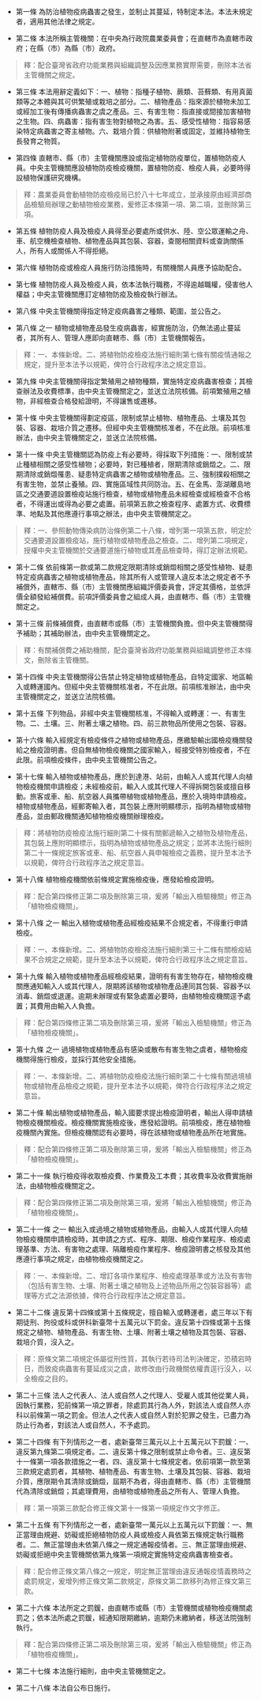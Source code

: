 * 第一條 為防治植物疫病蟲害之發生，並制止其蔓延，特制定本法。本法未規定者，適用其他法律之規定。

* 第二條 本法所稱主管機關：在中央為行政院農業委員會；在直轄市為直轄市政府；在縣（市）為縣（市）政府。

> 釋：配合臺灣省政府功能業務與組織調整及因應業務實際需要，刪除本法省主管機關之規定。

* 第三條 本法用辭定義如下：一、植物：指種子植物、蕨類、苔蘚類、有用真菌類等之本體與其可供繁殖或栽培之部分。二、植物產品：指來源於植物未加工或經加工後有傳播病蟲害之虞之產品。三、有害生物：指直接或間接加害植物之生物。四、病蟲害：指有害生物對植物之為害。五、感受性植物：指容易感染特定病蟲害之寄主植物。六、栽培介質：供植物附著或固定，並維持植物生長發育之物質。

* 第四條 直轄市、縣（市）主管機關應設或指定植物防疫單位，置植物防疫人員。中央主管機關應設植物防疫檢疫機關，置植物防疫、檢疫人員，必要時得設植物保護研究機構。

> 釋：農業委員會動植物防疫檢疫局已於八十七年成立，並承接原由經濟部商品檢驗局辦理之動植物檢疫業務，爰修正本條第一項、第二項，並刪除第三項。

* 第五條 植物防疫人員及檢疫人員得至必要處所或供水、陸、空公眾運輸之舟、車、航空機檢查植物、植物產品與其包裝、容器，查閱相關資料或查詢關係人，所有人或關係人不得拒絕。

* 第六條 植物防疫或檢疫人員施行防治措施時，有關機關人員應予協助配合。

* 第七條 植物防疫人員及檢疫人員，依本法執行職務，不得逾越職權，侵害他人權益；中央主管機關應訂定植物防疫及檢疫執行辦法。

* 第八條 中央主管機關得指定特定疫病蟲害之種類、範圍，並公告之。

* 第八條 之一 植物或植物產品發生疫病蟲害，經實施防治，仍無法遏止蔓延者，其所有人、管理人應即向直轄市、縣（市）主管機關報告。

> 釋：一、本條新增。二、將植物防疫檢疫法施行細則第七條有關疫情通報之規定，提升至本法予以規範，俾符合行政程序法之規定意旨。

* 第九條 中央主管機關得指定繁殖用之植物種類，實施特定疫病蟲害檢查；其檢查辦法及收費標準，由中央主管機關定之，並送立法院核備。前項繁殖用之植物，非經檢查合格發給證明，不得讓售或遷移。

* 第十條 中央主管機關得劃定疫區，限制或禁止植物、植物產品、土壤及其包裝、容器、栽培介質之遷移。但經中央主管機關核准者，不在此限。前項核准辦法，由中央主管機關定之，並送立法院核備。

* 第十一條 中央主管機關認為防疫上有必要時，得採取下列措施：一、限制或禁止種植相關之感受性植物；必要時，對已種植者，限期清除或銷燬之。二、限期清除或銷燬罹患、疑患特定病蟲害之植物或植物產品。三、強制撲殺相關之有害生物，並禁止養殖。四、實施區域性共同防治。五、在金馬、澎湖離島地區之交通要道設置檢疫站施行檢查，植物或植物產品未經檢查或經檢查不合格者，不得運出或得為必要之處置。前項第五款之檢查程序、處置方式、收費標準、地點及其他應遵行事項之辦法，由中央主管機關定之。

> 釋：一、參照動物傳染病防治條例第二十八條，增列第一項第五款，明定於交通要道設置檢疫站，施行植物或植物產品之檢查。二、增列第二項規定，授權中央主管機關於交通要道施行植物或其產品檢查時，得訂定辦法規範。

* 第十二條 依前條第一款或第二款規定限期清除或銷燬相關之感受性植物、疑患特定疫病蟲害之植物或植物產品，除其所有人或管理人違反本法之規定者不予補償外，直轄市、縣（市）主管機關應組織評價委員會，評定其價格，並依評價全額發給補償費。前項評價委員會之組成人員，由直轄市、縣（市）主管機關定之。

* 第十三條 前條補償費，由直轄市或縣（市）主管機關負擔。但中央主管機關得予補助；其補助辦法，由中央主管機關定之。

> 釋：有關補償費之補助機關，配合臺灣省政府功能業務與組織調整修正本條文，刪除省主管機關。

* 第十四條 中央主管機關得公告禁止特定植物或植物產品，自特定國家、地區輸入或轉運國內。但經中央主管機關核准者，不在此限。前項核准辦法，由中央主管機關定之，並送立法院核備。

* 第十五條 下列物品，非經中央主管機關核准，不得輸入或轉運：一、有害生物。二、土壤。三、附著土壤之植物。四、前三款物品所使用之包裝、容器。

* 第十六條 輸入經規定有檢疫條件之植物或植物產品，應繳驗輸出國檢疫機關發給之檢疫證明書。但自無植物檢疫機關之國家輸入，經接受特別檢疫者，不在此限。前項檢疫條件，由中央主管機關公告之。

* 第十七條 輸入植物或植物產品，應於到達港、站前，由輸入人或其代理人向植物檢疫機關申請檢疫；未經檢疫前，輸入人或其代理人不得拆開包裝或擅自移動。旅客或車、船、航空器人員攜帶植物或植物產品，應於入境時申請檢疫。植物或植物產品，經郵寄輸入者，其包裝上應附明顯標示，指明為植物或植物產品，並由郵政機關通知植物檢疫機關辦理檢疫。

> 釋：將植物防疫檢疫法施行細則第二十條有關郵遞輸入之植物及植物產品，其包裝上應附明顯標示，指明為植物或植物產品之規定；並將本法施行細則第二十一條規定旅客或車、船、航空器人員申報檢疫之義務，提升至本法予以規範，俾符合行政程序法之規定意旨。

* 第十八條 植物檢疫機關依前條規定實施檢疫後，應發給檢疫證明。

> 釋：配合第四條修正第二項及刪除第三項，爰將「輸出入檢驗機關」修正為「植物檢疫機關」。

* 第十八條 之一 輸出入植物或植物產品經檢疫結果不合規定者，不得重行申請檢疫。

> 釋：一、本條新增。二、將植物防疫檢疫法施行細則第三十二條有關檢疫結果不合規定之規範，提升至本法予以規範，俾符合行政程序法之規定意旨。

* 第十九條 輸入植物或植物產品經檢疫結果，證明有有害生物存在，植物檢疫機關應通知輸入人或其代理人，限期將該植物或植物產品連同其包裝、容器予以消毒、銷燬或退運。逾期未辦理或有緊急處置必要時，由植物檢疫機關逕予處置；其費用由輸入人負擔。

> 釋：配合第四條修正第二項及刪除第三項，爰將「輸出入檢驗機關」修正為「植物檢疫機關」。

* 第十九條 之一 過境植物或植物產品有感染或散布有害生物之虞者，植物檢疫機關得施行檢疫，並採行其他安全措施。

> 釋：一、本條新增。二、將植物防疫檢疫法施行細則第二十七條有關過境植物或植物產品檢疫之規範，提升至本法予以規範，俾符合行政程序法之規定意旨。

* 第二十條 輸出植物或植物產品，輸入國要求提出檢疫證明者，輸出人得申請植物檢疫機關檢疫。檢疫機關實施檢疫後，應發給證明。前項檢疫，應在植物檢疫機關內實施。但檢疫機關認有必要時，得在該植物或植物產品所在地實施。

> 釋：配合第四條修正第二項及刪除第三項，爰將「輸出入檢驗機關」修正為「植物檢疫機關」。

* 第二十一條 執行檢疫得收取檢疫費、作業費及工本費；其收費率及收費實施辦法，由植物檢疫機關定之。

> 釋：配合第四條修正第二項及刪除第三項，爰將「輸出入檢驗機關」修正為「植物檢疫機關」。

* 第二十一條 之一 輸出入或過境之植物或植物產品，由輸入人或其代理人向植物檢疫機關申請檢疫時，其申請之方式、程序、期限、檢疫作業程序、檢疫處理基準、方法、有害物之處理、隔離檢疫作業程序、檢疫證明書之核發及其他應遵行事項之規定，由植物檢疫機關定之。

> 釋：一、本條新增。二、增訂各項作業程序、檢疫處理基準或方法及有害物（包括有害生物、土壤、附著土壤之植物及上述物品所用之包裝容器等）處理等方式之法源依據，俾符合行政程序法之規定意旨。

* 第二十二條 違反第十四條或第十五條規定，擅自輸入或轉運者，處三年以下有期徒刑、拘役或科或併科新臺幣十五萬元以下罰金。違反第十四條或第十五條規定之植物、植物產品、有害生物、土壤、附著土壤之植物及其包裝、容器、栽培介質，沒入之。

> 釋：原條文第二項規定係屬從刑性質，其執行若待司法判決確定，恐積宕時日，而致疫病蟲害有蔓延成災之虞，故修改由行政機關依權責逕行沒入，以全檢疫之目的。

* 第二十三條 法人之代表人、法人或自然人之代理人、受雇人或其他從業人員，因執行業務，犯前條第一項之罪者，除處罰其行為人外，對該法人或自然人亦科以前條第一項之罰金。但法人之代表人或自然人對於犯罪之發生，已盡力為防止行為者，對該法人或自然人，不予處罰。

* 第二十四條 有下列情形之一者，處新臺幣三萬元以上十五萬元以下罰鍰：一、違反第九條第二項規定者。二、違反第十條之限制或禁止命令者。三、違反第十一條第一項各款措施之一者。四、違反第十七條規定者。依前項第一款至第三款規定處罰者，其植物、植物產品、有害生物、土壤及其包裝、容器、栽培介質，應限期令其清除或銷燬，屆期不為者，得由直轄市、縣（市）主管機關代為清除或銷燬；其處理費用，由植物或植物產品之所有人、管理人負擔。

> 釋：第一項第三款配合修正條文第十一條第一項規定作文字修正。

* 第二十五條 有下列情形之一者，處新臺幣一萬元以上五萬元以下罰鍰：一、無正當理由規避、妨礙或拒絕植物防疫人員或檢疫人員依第五條規定執行職務者。二、無正當理由未依第八條之一規定通報疫情者。三、無正當理由規避、妨礙或拒絕中央主管機關依第九條第一項規定實施特定疫病蟲害檢查者。

> 釋：配合修正條文第八條之一規定，明定無正當理由違反通報疫情義務時之處罰規定，爰增列修正條文第二款規定，原條文第二款移列為修正條文第三款。

* 第二十六條 本法所定之罰鍰，由直轄市或縣（市）主管機關或植物檢疫機關處罰之；依本法所處之罰鍰，經通知限期繳納，逾期仍未繳納者，移送法院強制執行。

> 釋：配合第四條修正第二項及刪除第三項，爰將「輸出入檢驗機關」修正為「植物檢疫機關」。

* 第二十七條 本法施行細則，由中央主管機關定之。

* 第二十八條 本法自公布日施行。

